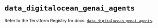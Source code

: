 # `data_digitalocean_genai_agents`

Refer to the Terraform Registry for docs: [`data_digitalocean_genai_agents`](https://registry.terraform.io/providers/digitalocean/digitalocean/2.61.0/docs/data-sources/genai_agents).
